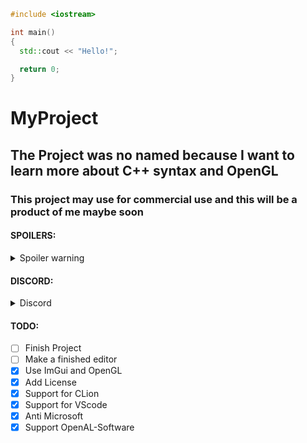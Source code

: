 ```cpp
#include <iostream>

int main()
{
  std::cout << "Hello!";

  return 0;    
}
```

# MyProject
## The Project was no named because I want to learn more about C++ syntax and OpenGL 
### This project may use for commercial use and this will be a product of me maybe soon

#### SPOILERS:

<details>
  <summary>Spoiler warning</summary
  
  ```
  I sucks at coding
  ```
  
</details>

#### DISCORD:

<details>
  <summary>Discord</summary>
  
  ```
  https://discord.gg/chAZemrxC5
  ```
  
</details>

#### TODO:

- [ ] Finish Project
- [ ] Make a finished editor
- [x] Use ImGui and OpenGL
- [x] Add License
- [x] Support for CLion
- [x] Support for VScode
- [x] Anti Microsoft
- [x] Support OpenAL-Software
